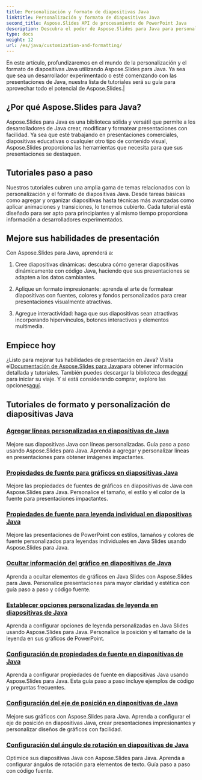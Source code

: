 ```yaml
---
title: Personalización y formato de diapositivas Java
linktitle: Personalización y formato de diapositivas Java
second_title: Aspose.Slides API de procesamiento de PowerPoint Java
description: Descubra el poder de Aspose.Slides para Java para personalizar y formatear diapositivas Java. Aprende paso a paso en nuestros tutoriales. Eleva tus habilidades de presentación.
type: docs
weight: 12
url: /es/java/customization-and-formatting/
---
```


 En este artículo, profundizaremos en el mundo de la personalización y el formato de diapositivas Java utilizando Aspose.Slides para Java. Ya sea que sea un desarrollador experimentado o esté comenzando con las presentaciones de Java, nuestra lista de tutoriales será su guía para aprovechar todo el potencial de Aspose.Slides.|

## ¿Por qué Aspose.Slides para Java?

Aspose.Slides para Java es una biblioteca sólida y versátil que permite a los desarrolladores de Java crear, modificar y formatear presentaciones con facilidad. Ya sea que esté trabajando en presentaciones comerciales, diapositivas educativas o cualquier otro tipo de contenido visual, Aspose.Slides proporciona las herramientas que necesita para que sus presentaciones se destaquen.

## Tutoriales paso a paso

Nuestros tutoriales cubren una amplia gama de temas relacionados con la personalización y el formato de diapositivas Java. Desde tareas básicas como agregar y organizar diapositivas hasta técnicas más avanzadas como aplicar animaciones y transiciones, lo tenemos cubierto. Cada tutorial está diseñado para ser apto para principiantes y al mismo tiempo proporciona información a desarrolladores experimentados.

## Mejore sus habilidades de presentación

Con Aspose.Slides para Java, aprenderá a:

1. Cree diapositivas dinámicas: descubra cómo generar diapositivas dinámicamente con código Java, haciendo que sus presentaciones se adapten a los datos cambiantes.

2. Aplique un formato impresionante: aprenda el arte de formatear diapositivas con fuentes, colores y fondos personalizados para crear presentaciones visualmente atractivas.

3. Agregue interactividad: haga que sus diapositivas sean atractivas incorporando hipervínculos, botones interactivos y elementos multimedia.

## Empiece hoy

 ¿Listo para mejorar tus habilidades de presentación en Java? Visita el[Documentación de Aspose.Slides para Java](https://reference.aspose.com/slides/java/)para obtener información detallada y tutoriales. También puedes descargar la biblioteca desde[aquí](https://releases.aspose.com/slides/java/) para iniciar su viaje. Y si está considerando comprar, explore las opciones[aquí](https://purchase.aspose.com/buy).

## Tutoriales de formato y personalización de diapositivas Java
### [Agregar líneas personalizadas en diapositivas de Java](./adding-custom-lines-java-slides/)
Mejore sus diapositivas Java con líneas personalizadas. Guía paso a paso usando Aspose.Slides para Java. Aprenda a agregar y personalizar líneas en presentaciones para obtener imágenes impactantes.
### [Propiedades de fuente para gráficos en diapositivas Java](./font-properties-for-chart-java-slides/)
Mejore las propiedades de fuentes de gráficos en diapositivas de Java con Aspose.Slides para Java. Personalice el tamaño, el estilo y el color de la fuente para presentaciones impactantes.
### [Propiedades de fuente para leyenda individual en diapositivas Java](./font-properties-individual-legend-java-slides/)
Mejore las presentaciones de PowerPoint con estilos, tamaños y colores de fuente personalizados para leyendas individuales en Java Slides usando Aspose.Slides para Java.
### [Ocultar información del gráfico en diapositivas de Java](./hide-information-chart-java-slides/)
Aprenda a ocultar elementos de gráficos en Java Slides con Aspose.Slides para Java. Personalice presentaciones para mayor claridad y estética con guía paso a paso y código fuente.
### [Establecer opciones personalizadas de leyenda en diapositivas de Java](./set-legend-custom-options-java-slides/)
Aprenda a configurar opciones de leyenda personalizadas en Java Slides usando Aspose.Slides para Java. Personalice la posición y el tamaño de la leyenda en sus gráficos de PowerPoint.
### [Configuración de propiedades de fuente en diapositivas de Java](./setting-font-properties-java-slides/)
Aprenda a configurar propiedades de fuente en diapositivas Java usando Aspose.Slides para Java. Esta guía paso a paso incluye ejemplos de código y preguntas frecuentes.
### [Configuración del eje de posición en diapositivas de Java](./setting-position-axis-java-slides/)
Mejore sus gráficos con Aspose.Slides para Java. Aprenda a configurar el eje de posición en diapositivas Java, crear presentaciones impresionantes y personalizar diseños de gráficos con facilidad.
### [Configuración del ángulo de rotación en diapositivas de Java](./setting-rotation-angle-java-slides/)
Optimice sus diapositivas Java con Aspose.Slides para Java. Aprenda a configurar ángulos de rotación para elementos de texto. Guía paso a paso con código fuente.
